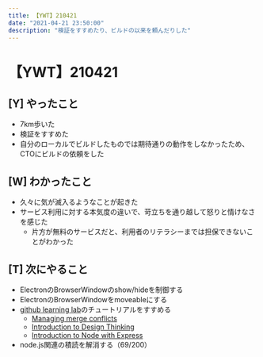 ```yaml
---
title: 【YWT】210421
date: "2021-04-21 23:50:00"
description: "検証をすすめたり、ビルドの以来を頼んだりした"
---
```


# 【YWT】210421

## [Y] やったこと

- 7km歩いた
- 検証をすすめた
- 自分のローカルでビルドしたものでは期待通りの動作をしなかったため、CTOにビルドの依頼をした

## [W] わかったこと

- 久々に気が滅入るようなことが起きた
- サービス利用に対する本気度の違いで、苛立ちを通り越して怒りと情けなさを感じた
  - 片方が無料のサービスだと、利用者のリテラシーまでは担保できないことがわかった

## [T] 次にやること

- ElectronのBrowserWindowのshow/hideを制御する
- ElectronのBrowserWindowをmoveableにする
- [github learning lab](https://lab.github.com/githubtraining)のチュートリアルをすすめる
  - [Managing merge conflicts](https://lab.github.com/githubtraining/managing-merge-conflicts)
  - [Introduction to Design Thinking](https://lab.github.com/githubtraining/introduction-to-design-thinking)
  - [Introduction to Node with Express](https://lab.github.com/everydeveloper/introduction-to-node-with-express)
- node.js関連の積読を解消する（69/200）
